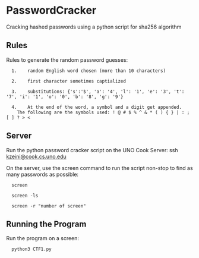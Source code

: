 # PasswordCracker

Cracking hashed passwords using a python script for sha256 algorithm

## Rules

Rules to generate the random password guesses:
      
      1.	random English word chosen (more than 10 characters)
      
      2.	first character sometimes captialized
      
      3.	substitutions: {'s':'$', 'a': '4', 'l': '1', 'e': '3', 't': '7', 'i': '1', 'o': '0', 'b': '8', 'g': '9'}
      
      4.	At the end of the word, a symbol and a digit get appended. 
        The following are the symbols used: ! @ # $ % ^ & * ( ) { } | : ; [ ] ? > <

## Server 

Run the python password cracker script on the UNO Cook Server: ssh kzeini@cook.cs.uno.edu 

On the server, use the screen command to run the script non-stop to find as many passwords as possible: 

      screen 
      
      screen -ls
      
      screen -r "number of screen"

## Running the Program

Run the program on a screen:

      python3 CTF1.py 


